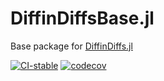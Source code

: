 # DiffinDiffsBase.jl

Base package for [DiffinDiffs.jl](https://github.com/JuliaDiffinDiffs/DiffinDiffs.jl)

[![CI-stable](https://github.com/JuliaDiffinDiffs/DiffinDiffsBase.jl/workflows/CI-stable/badge.svg)](https://github.com/JuliaDiffinDiffs/DiffinDiffsBase.jl/actions?query=workflow%3ACI-stable)
[![codecov](https://codecov.io/gh/JuliaDiffinDiffs/DiffinDiffsBase.jl/branch/master/graph/badge.svg)](https://codecov.io/gh/JuliaDiffinDiffs/DiffinDiffsBase.jl)

